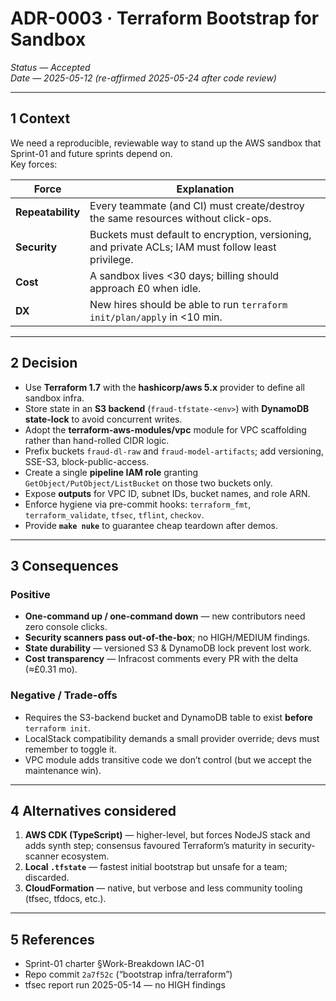 # ADR-0003 · Terraform Bootstrap for Sandbox

*Status — Accepted  
Date — 2025-05-12 (re-affirmed 2025-05-24 after code review)*

---

## 1 Context
We need a reproducible, reviewable way to stand up the AWS sandbox that Sprint-01 and future sprints depend on.  
Key forces:

| Force             | Explanation                                                                                        |
|-------------------|----------------------------------------------------------------------------------------------------|
| **Repeatability** | Every teammate (and CI) must create/destroy the same resources without click-ops.                  |
| **Security**      | Buckets must default to encryption, versioning, and private ACLs; IAM must follow least privilege. |
| **Cost**          | A sandbox lives <30 days; billing should approach £0 when idle.                                    |
| **DX**            | New hires should be able to run `terraform init/plan/apply` in <10 min.                            |

---

## 2 Decision
* Use **Terraform 1.7** with the **hashicorp/aws 5.x** provider to define all sandbox infra.  
* Store state in an **S3 backend** (`fraud-tfstate-<env>`) with **DynamoDB state-lock** to avoid concurrent writes.  
* Adopt the **terraform-aws-modules/vpc** module for VPC scaffolding rather than hand-rolled CIDR logic.  
* Prefix buckets `fraud-dl-raw` and `fraud-model-artifacts`; add versioning, SSE-S3, block-public-access.  
* Create a single **pipeline IAM role** granting `GetObject/PutObject/ListBucket` on those two buckets only.  
* Expose **outputs** for VPC ID, subnet IDs, bucket names, and role ARN.  
* Enforce hygiene via pre-commit hooks: `terraform_fmt`, `terraform_validate`, `tfsec`, `tflint`, `checkov`.  
* Provide **`make nuke`** to guarantee cheap teardown after demos.

---

## 3 Consequences

### Positive
* **One-command up / one-command down** — new contributors need zero console clicks.  
* **Security scanners pass out-of-the-box**; no HIGH/MEDIUM findings.  
* **State durability** — versioned S3 & DynamoDB lock prevent lost work.  
* **Cost transparency** — Infracost comments every PR with the delta (≈£0.31 mo).  

### Negative / Trade-offs
* Requires the S3-backend bucket and DynamoDB table to exist **before** `terraform init`.  
* LocalStack compatibility demands a small provider override; devs must remember to toggle it.  
* VPC module adds transitive code we don’t control (but we accept the maintenance win).

---

## 4 Alternatives considered
1. **AWS CDK (TypeScript)** — higher-level, but forces NodeJS stack and adds synth step; consensus favoured Terraform’s maturity in security-scanner ecosystem.  
2. **Local `.tfstate`** — fastest initial bootstrap but unsafe for a team; discarded.  
3. **CloudFormation** — native, but verbose and less community tooling (tfsec, tfdocs, etc.).

---

## 5 References
* Sprint-01 charter §Work-Breakdown IAC-01  
* Repo commit `2a7f52c` (“bootstrap infra/terraform”)  
* tfsec report run 2025-05-14 — no HIGH findings
